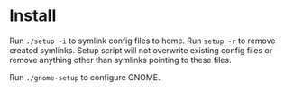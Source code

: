 # Install

Run `./setup -i` to symlink config files to home. Run `setup -r` to remove
created symlinks. Setup script will not overwrite existing config files or
remove anything other than symlinks pointing to these files.

Run `./gnome-setup` to configure GNOME.
